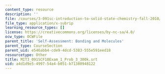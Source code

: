 ```yaml
---
content_type: resource
description: ''
file: /courses/3-091sc-introduction-to-solid-state-chemistry-fall-2010/a4d1d9e5499754a4b051b71380948122_MIT3_091SCF10Exam_1_Prob_3_300k.vtt
file_type: application/x-subrip
learning_resource_types: []
license: https://creativecommons.org/licenses/by-nc-sa/4.0/
ocw_type: OCWFile
parent_title: 'Self-Assessment: Bonding and Molecules'
parent_type: CourseSection
parent_uid: e546abb4-cde9-4dcd-5383-555e591eed18
resourcetype: Other
title: MIT3_091SCF10Exam_1_Prob_3_300k.srt
uid: a4d1d9e5-4997-54a4-b051-b71380948122
---
```

